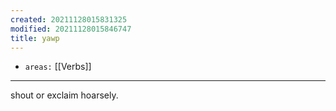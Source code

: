 ```yaml
---
created: 20211128015831325
modified: 20211128015846747
title: yawp
---
```


- `areas:` [[Verbs]]

---

shout or exclaim hoarsely.
